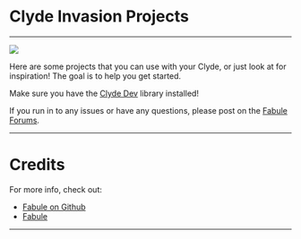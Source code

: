 # **Clyde Invasion Projects**

---

![](http://robobrrd.com/images/clyde/clyde_robots.jpg)

Here are some projects that you can use with your Clyde, or just look at for inspiration! The goal is to help you get started.

Make sure you have the [Clyde Dev](http://github.com/RobotGrrl/ClydeDev) library installed!

If you run in to any issues or have any questions, please post on the [Fabule Forums](https://fabule.com/forum/).

---

# Credits

For more info, check out:

- [Fabule on Github](https://github.com/fabule)
- [Fabule](https://github.com/fabule)

---

